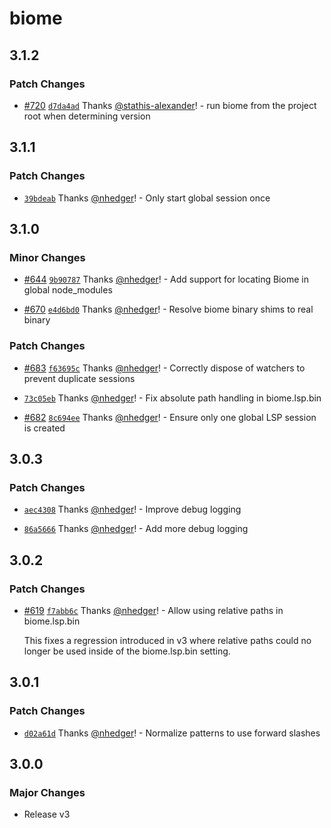 # biome

## 3.1.2

### Patch Changes

- [#720](https://github.com/biomejs/biome-vscode/pull/720) [`d7da4ad`](https://github.com/biomejs/biome-vscode/commit/d7da4ad4a7ce46e6369d3264ec63da48441f551e) Thanks [@stathis-alexander](https://github.com/stathis-alexander)! - run biome from the project root when determining version

## 3.1.1

### Patch Changes

- [`39bdeab`](https://github.com/biomejs/biome-vscode/commit/39bdeab6dcf0ccf9537a442009d7a6e0b6450ced) Thanks [@nhedger](https://github.com/nhedger)! - Only start global session once

## 3.1.0

### Minor Changes

- [#644](https://github.com/biomejs/biome-vscode/pull/644) [`9b90787`](https://github.com/biomejs/biome-vscode/commit/9b90787accb1fa45113ab0f67b4e559098bd461a) Thanks [@nhedger](https://github.com/nhedger)! - Add support for locating Biome in global node_modules

- [#670](https://github.com/biomejs/biome-vscode/pull/670) [`e4d6bd0`](https://github.com/biomejs/biome-vscode/commit/e4d6bd0aaeaf2cb03245f117f11b4a939d698759) Thanks [@nhedger](https://github.com/nhedger)! - Resolve biome binary shims to real binary

### Patch Changes

- [#683](https://github.com/biomejs/biome-vscode/pull/683) [`f63695c`](https://github.com/biomejs/biome-vscode/commit/f63695c2d9e87d7a17561a912cdc6f2a77728e12) Thanks [@nhedger](https://github.com/nhedger)! - Correctly dispose of watchers to prevent duplicate sessions

- [`73c05eb`](https://github.com/biomejs/biome-vscode/commit/73c05eb3e112468a31577ffd73d5d7c7350f45a1) Thanks [@nhedger](https://github.com/nhedger)! - Fix absolute path handling in biome.lsp.bin

- [#682](https://github.com/biomejs/biome-vscode/pull/682) [`8c694ee`](https://github.com/biomejs/biome-vscode/commit/8c694eec3265b716e16b14d17c3868e57e8f02eb) Thanks [@nhedger](https://github.com/nhedger)! - Ensure only one global LSP session is created

## 3.0.3

### Patch Changes

- [`aec4308`](https://github.com/biomejs/biome-vscode/commit/aec430803b4187a946c6edfcc1efe711f999847d) Thanks [@nhedger](https://github.com/nhedger)! - Improve debug logging

- [`86a5666`](https://github.com/biomejs/biome-vscode/commit/86a5666f6406ad9025c4991d80bc6793438c5b4a) Thanks [@nhedger](https://github.com/nhedger)! - Add more debug logging

## 3.0.2

### Patch Changes

- [#619](https://github.com/biomejs/biome-vscode/pull/619) [`f7abb6c`](https://github.com/biomejs/biome-vscode/commit/f7abb6c33f593a90e1eed7591aab070cbcf68044) Thanks [@nhedger](https://github.com/nhedger)! - Allow using relative paths in biome.lsp.bin

  This fixes a regression introduced in v3 where relative paths could no longer be
  used inside of the biome.lsp.bin setting.

## 3.0.1

### Patch Changes

- [`d02a61d`](https://github.com/biomejs/biome-vscode/commit/d02a61d0ef8d211db3394046e51962a711d153cc) Thanks [@nhedger](https://github.com/nhedger)! - Normalize patterns to use forward slashes

## 3.0.0

### Major Changes

- Release v3
